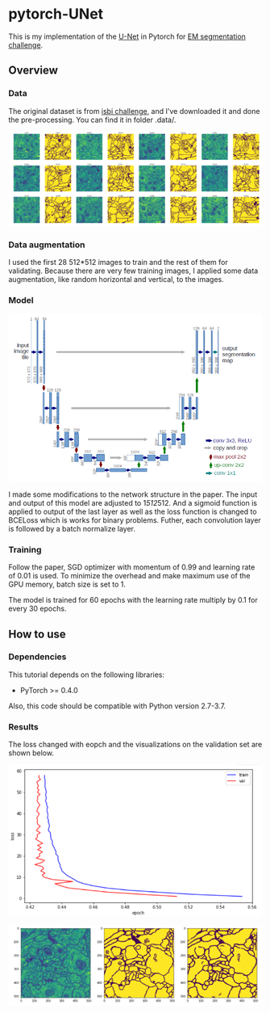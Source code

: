 # pytorch-UNet

This is my implementation of the [U-Net](https://arxiv.org/pdf/1505.04597.pdf) in Pytorch for [EM segmentation challenge](http://brainiac2.mit.edu/isbi_challenge/).

## Overview

### Data

The original dataset is from [isbi challenge](http://brainiac2.mit.edu/isbi_challenge/), and I've downloaded it and done the pre-processing. You can find it in folder .data/.

![images/input.png](images/input.png)

### Data augmentation

I used the first 28 512*512 images to train and the rest of them for validating. Because there are very few training images, I applied some data augmentation, like random horizontal and vertical, to the images.

### Model

![images/unet.png](images/unet.png)

I made some modifications to the network structure in the paper. The input and output of this model are adjusted to 1*512*512. And a sigmoid function is applied to output of the last layer as well as the loss function is changed to BCELoss which is works for binary problems. Futher, each convolution layer is followed by a batch normalize layer.

### Training

Follow the paper, SGD optimizer with momentum of 0.99 and learning rate of 0.01 is used. To minimize the overhead and make maximum use of the GPU memory, batch size is set to 1.

The model is trained for 60 epochs with the learning rate multiply by 0.1 for every 30 epochs. 

## How to use

### Dependencies

This tutorial depends on the following libraries:

* PyTorch >= 0.4.0

Also, this code should be compatible with Python version 2.7-3.7.

### Results

The loss changed with eopch and the visualizations on the validation set are shown below.

![images/loss.png](images/loss.png)

![images/output.png](images/output.png)
